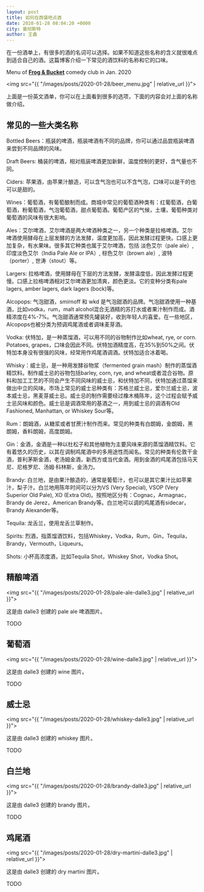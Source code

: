 ```yaml
---
layout: post
title: 如何在西餐吧点酒
date: 2020-01-28 08:04:20 +0000
city: 曼彻斯特
author: 王鑫
---
```


在一份酒单上，有很多的酒的名词可以选择。如果不知道这些名称的含义就很难点到适合自己的酒。这篇博客介绍一下常见的酒饮料的名称和它的口味。

Menu of [**Frog & Bucket**](https://frogandbucket.com/) comedy club in Jan. 2020

<img src="{{ "/images/posts/2020-01-28/beer_menu.jpg" | relative_url }}">

上面是一份英文酒单，你可以在上面看到很多的选项，下面的内容会对上面的名称做介绍。

## 常见的一些大类名称

Bottled Beers：瓶装的啤酒，瓶装啤酒有不同的品牌，你可以通过品尝瓶装啤酒来尝到不同品牌的风味。

Draft Beers: 桶装的啤酒，相对瓶装啤酒更加新鲜，温度控制的更好，含气量也不同。

Ciders: 苹果酒，由苹果汁酿造，可以含气泡也可以不含气泡，口味可以是干的也可以是甜的。

Wines：葡萄酒，有葡萄酿制而成。商城中常见的葡萄酒种类有：红葡萄酒，白葡萄酒，粉葡萄酒，气泡葡萄酒，甜点葡萄酒。葡萄产区的气候，土壤，葡萄种类对葡萄酒的风味有很大影响。

Ales：艾尔啤酒，艾尔啤酒是两大啤酒种类之一，另一个种类是拉格啤酒。艾尔啤酒使用酵母在上层发酵的方法发酵，温度更加高，因此发酵过程更快。口感上更加复杂，有水果味。很多其它种类也属于艾尔啤酒，包括
淡色艾尔（pale ale）, 印度淡色艾尔（India Pale Ale or IPA）, 棕色艾尔（brown ale）, 波特（porter）, 世涛（stout）等。

Largers: 拉格啤酒，使用酵母在下层的方法发酵，发酵温度低，因此发酵过程更慢。口感上拉格啤酒相对艾尔啤酒更加清爽，颜色更淡。它的变种分类有pale lagers, amber lagers, dark lagers (bock)等。

Alcopops: 气泡甜酒，smirnoff 和 wkd 是气泡甜酒的品牌。气泡甜酒使用一种基酒，比如vodka，rum，malt alcohol混合无酒精的苏打水或者果汁制作而成。酒精浓度在4%-7%。气泡甜酒通常预先罐装好，收到年轻人的喜爱。在一些地区，Alcopops也被分类为预调鸡尾酒或者调味麦芽酒。

Vodka: 伏特加，是一种蒸馏酒，可以用不同的谷物制作比如wheat, rye, or corn. Potatoes, grapes，口味会因此不同。伏特加酒精度高，在35%到50%之间。伏特加本身没有很强的风味，经常用作鸡尾酒调酒。伏特加适合冰着喝。

Whisky：威士忌，是一种用发酵谷物浆（fermented grain mash）制作的蒸馏酒精饮料。制作威士忌的谷物包括barley, corn, rye, and wheat或者混合谷物。原料和加工工艺的不同会产生不同风味的威士忌，和伏特加不同，伏特加通过蒸馏来做出中立的风味。市场上常见的威士忌种类有：苏格兰威士忌，爱尔兰威士忌，波本威士忌，黑麦芽威士忌。威士忌的制作需要经过橡木桶陈年，这个过程会赋予威士忌风味和颜色。威士忌是调酒常用的基酒之一，用到威士忌的调酒有Old Fashioned, Manhattan, or Whiskey Sour等。

Rum：朗姆酒，从糖浆或者甘蔗汁制作而来。常见的种类有白朗姆，金朗姆，黑朗姆，香料朗姆，高度朗姆。

Gin：金酒，金酒是一种以杜松子和其他植物为主要风味来源的蒸馏酒精饮料。它有着悠久的历史，以其在调制鸡尾酒中的多用途性而闻名。常见的种类有伦敦干金酒，普利茅斯金酒，老汤姆金酒，新西方或当代金酒。用到金酒的鸡尾酒包括马天尼、尼格罗尼、汤姆·科林斯，金汤力。

Brandy: 白兰地，是由果汁酿造的，通常是葡萄汁，也可以是其它果汁比如苹果汁，梨子汁。白兰地用陈年时间可以分为VS (Very Special), VSOP (Very Superior Old Pale), XO (Extra Old)。按照地区分有：Cognac，Armagnac，Brandy de Jerez，American Brandy等。白兰地可以调的鸡尾酒有sidecar，Brandy Alexander等。

Tequila: 龙舌兰，使用龙舌兰草制作。

Spirits: 烈酒，指蒸馏酒饮料，包括Whiskey，Vodka，Rum，Gin，Tequila，Brandy，Vermouth，Liqueurs。

Shots: 小杯高浓度酒，比如Tequila Shot，Whiskey Shot，Vodka Shot。

## 精酿啤酒

<img src="{{ "/images/posts/2020-01-28/pale-ale-dalle3.jpg" | relative_url }}">

这是由 dalle3 创建的 pale ale 啤酒图片。

TODO

## 葡萄酒

<img src="{{ "/images/posts/2020-01-28/wine-dalle3.jpg" | relative_url }}">

这是由 dalle3 创建的 wine 图片。

TODO

## 威士忌

<img src="{{ "/images/posts/2020-01-28/whiskey-dalle3.jpg" | relative_url }}">

这是由 dalle3 创建的 whiskey 图片。

TODO

## 白兰地

<img src="{{ "/images/posts/2020-01-28/brandy-dalle3.jpg" | relative_url }}">

这是由 dalle3 创建的 brandy 图片。

TODO

## 鸡尾酒

<img src="{{ "/images/posts/2020-01-28/dry-martini-dalle3.jpg" | relative_url }}">

这是由 dalle3 创建的 dry martini 图片。

TODO